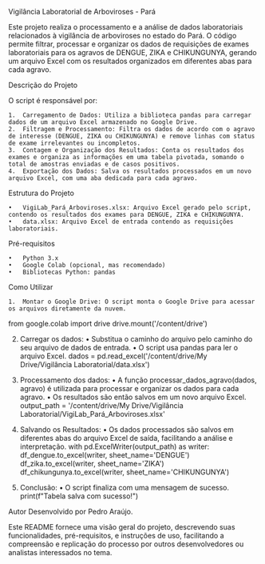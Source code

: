 Vigilância Laboratorial de Arboviroses - Pará

Este projeto realiza o processamento e a análise de dados laboratoriais relacionados à vigilância de arboviroses no estado do Pará. O código permite filtrar, processar e organizar os dados de requisições de exames laboratoriais para os agravos de DENGUE, ZIKA e CHIKUNGUNYA, gerando um arquivo Excel com os resultados organizados em diferentes abas para cada agravo.

Descrição do Projeto

O script é responsável por:

	1.	Carregamento de Dados: Utiliza a biblioteca pandas para carregar dados de um arquivo Excel armazenado no Google Drive.
	2.	Filtragem e Processamento: Filtra os dados de acordo com o agravo de interesse (DENGUE, ZIKA ou CHIKUNGUNYA) e remove linhas com status de exame irrelevantes ou incompletos.
	3.	Contagem e Organização dos Resultados: Conta os resultados dos exames e organiza as informações em uma tabela pivotada, somando o total de amostras enviadas e de casos positivos.
	4.	Exportação dos Dados: Salva os resultados processados em um novo arquivo Excel, com uma aba dedicada para cada agravo.

Estrutura do Projeto

	•	VigiLab_Pará_Arboviroses.xlsx: Arquivo Excel gerado pelo script, contendo os resultados dos exames para DENGUE, ZIKA e CHIKUNGUNYA.
	•	data.xlsx: Arquivo Excel de entrada contendo as requisições laboratoriais.

Pré-requisitos

	•	Python 3.x
	•	Google Colab (opcional, mas recomendado)
	•	Bibliotecas Python: pandas

Como Utilizar

	1.	Montar o Google Drive: O script monta o Google Drive para acessar os arquivos diretamente da nuvem.
from google.colab import drive
drive.mount('/content/drive')

2.	Carregar os dados:
	•	Substitua o caminho do arquivo pelo caminho do seu arquivo de dados de entrada.
	•	O script usa pandas para ler o arquivo Excel.
dados = pd.read_excel('/content/drive/My Drive/Vigilância Laboratorial/data.xlsx')

3.	Processamento dos dados:
	•	A função processar_dados_agravo(dados, agravo) é utilizada para processar e organizar os dados para cada agravo.
	•	Os resultados são então salvos em um novo arquivo Excel.
output_path = '/content/drive/My Drive/Vigilância Laboratorial/VigiLab_Pará_Arboviroses.xlsx'

4.	Salvando os Resultados:
	•	Os dados processados são salvos em diferentes abas do arquivo Excel de saída, facilitando a análise e interpretação.
with pd.ExcelWriter(output_path) as writer:
    df_dengue.to_excel(writer, sheet_name='DENGUE')
    df_zika.to_excel(writer, sheet_name='ZIKA')
    df_chikungunya.to_excel(writer, sheet_name='CHIKUNGUNYA')

5.	Conclusão:
	•	O script finaliza com uma mensagem de sucesso.
print(f"Tabela salva com sucesso!")

Autor
Desenvolvido por Pedro Araújo.

Este README fornece uma visão geral do projeto, descrevendo suas funcionalidades, pré-requisitos, e instruções de uso, facilitando a compreensão e replicação do processo por outros desenvolvedores ou analistas interessados no tema.
